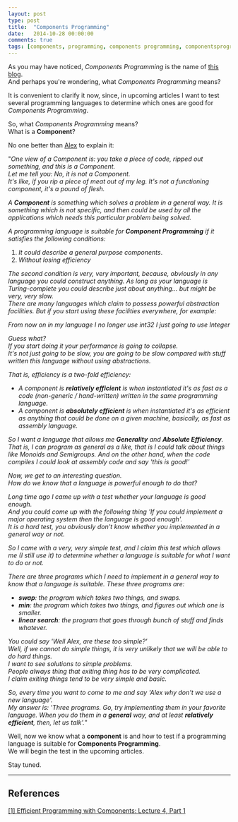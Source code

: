 ```yaml
---
layout: post
type: post
title:  "Components Programming"
date:   2014-10-28 00:00:00
comments: true
tags: [components, programming, components programming, componentsprogramming, stepanov, knuth, stroustrup, generic, genericprogramming, generic programming, genericity, concepts, math, mathematics, elements, eop, contracts, performance, c++, cpp, c, java, dotnet, c#, csharp, python, ruby, javascript, haskell, dlang, rust, golang, eiffel, templates, metaprogramming]
---
```


As you may have noticed, *Components Programming* is the name of [this blog](http://componentsprogramming.com/).  
And perhaps you're wondering, what *Components Programming* means?

It is convenient to clarify it now, since, in upcoming articles I want to test several programming languages to determine which ones are good for *Components Programming*.

So, what *Components Programming* means?  
What is a **Component**?

No one better than [Alex](http://www.stepanovpapers.com/) to explain it:

"*One view of a Component is: you take a piece of code, ripped out something, and this is a Component.  
Let me tell you: No, it is not a Component.  
It's like, if you rip a piece of meat out of my leg. It's not a functioning component, it's a pound of flesh.*

*A __Component__ is something which solves a problem in a general way. It is something which is not specific, and then could be used by all the applications which needs this particular problem being solved.*

*A programming language is suitable for __Component Programming__ if it satisfies the following conditions:*

1. *It could describe a general purpose components*.  
2. *Without losing efficiency*

*The second condition is very, very important, because, obviously in any language you could construct anything. As long as your language is Turing-complete you could describe just about anything... but might be very, very slow.  
There are many languages which claim to possess powerful abstraction facilities. But if you start using these facilities everywhere, for example:*

   *From now on in my language I no longer use int32 I just going to use Integer*

*Guess what?  
If you start doing it your performance is going to collapse.  
It's not just going to be slow, you are going to be slow compared with stuff written this language without using abstractions.*
 
*That is, efficiency is a two-fold efficiency:*

- *A component is __relatively efficient__ is when instantiated it's as fast as a code (non-generic / hand-written) written in the same programming language.*
- *A component is __absolutely efficient__ is when instantiated it's as efficient as anything that could be done on a given machine, basically, as fast as assembly language.*

*So I want a language that allows me __Generality__ and __Absolute Efficiency__.  
That is, I can program as general as a like, that is I could talk about things like Monoids and Semigroups. And on the other hand, when the code compiles I could look at assembly code and say 'this is good!'*

*Now, we get to an interesting question.  
How do we know that a language is powerful enough to do that?*

*Long time ago I came up with a test whether your language is good enough.  
And you could come up with the following thing 'If you could implement a major operating system then the language is good enough'.  
It is a hard test, you obviously don't know whether you implemented in a general way or not.*

*So I came with a very, very simple test, and I claim this test which allows me (I still use it) to determine whether a language is suitable for what I want to do or not.*

*There are three programs which I need to implement in a general way to know that a language is suitable. These three programs are:*

- *__swap__: the program which takes two things, and swaps.*
- *__min__: the program which takes two things, and figures out which one is smaller.*
- *__linear search__: the program that goes through bunch of stuff and finds whatever.*

*You could say 'Well Alex, are these too simple?’  
Well, if we cannot do simple things, it is very unlikely that we will be able to do hard things.  
I want to see solutions to simple problems.  
People always thing that exiting thing has to be very complicated.  
I claim exiting things tend to be very simple and basic.*

*So, every time you want to come to me and say 'Alex why don't we use a new language'.  
My answer is: 'Three programs. Go, try implementing them in your favorite language. When you do them in a __general__ way, and at least __relatively efficient__, then, let us talk'.*"

Well, now we know what a **component** is and how to test if a programming language is suitable for **Components Programming**.  
We will begin the test in the upcoming articles.

Stay tuned.


---

## References


[[1] Efficient Programming with Components: Lecture 4, Part 1](http://youtu.be/4pSqzrbjq4Q)
